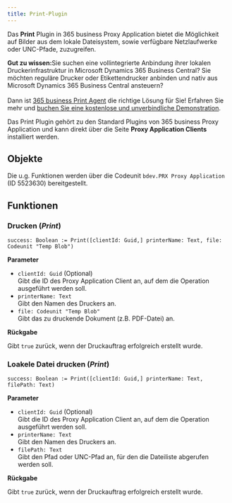 ```yaml
---
title: Print-Plugin
---
```


Das **Print** Plugin in 365 business Proxy Application bietet die Möglichkeit auf Bilder aus dem lokale Dateisystem, sowie verfügbare Netzlaufwerke oder UNC-Pfade, zuzugreifen.

<div class="alert alert-notice">
    <i class="fa-light fa-hand-point-up fa-lg" style="--fa-secondary-color: #FF0000; --fa-primary-color: #111111; --fa-secondary-opacity: 0.7"></i> <strong>Gut zu wissen:</strong>Sie suchen eine vollintegrierte Anbindung ihrer lokalen Druckerinfrastruktur in Microsoft Dynamics 365 Business Central? Sie m&ouml;chten reguläre Drucker oder Etikettendrucker anbinden und nativ aus Microsoft Dynamics 365 Business Central ansteuern?<br>
    <br>Dann ist <a href="https://365businessdev.com/produkte-loesungen/365-business-print-agent/" target="_blank">365 business Print Agent</a> die richtige L&ouml;sung f&uuml;r Sie! Erfahren Sie mehr und <a href="https://calendly.com/365businessdev" target="_blank">buchen Sie eine kostenlose und unverbindliche Demonstration</a>.
</div>

Das Print Plugin gehört zu den Standard Plugins von 365 business Proxy Application und kann direkt über die Seite **Proxy Application Clients** installiert werden.

## Objekte

Die u.g. Funktionen werden über die Codeunit `bdev.PRX Proxy Application` (ID 5523630) bereitgestellt.

## Funktionen

### Drucken (*Print*)

```al
success: Boolean := Print([clientId: Guid,] printerName: Text, file: Codeunit "Temp Blob")
```

**Parameter**

 - `clientId: Guid` (Optional)<br>
   Gibt die ID des Proxy Application Client an, auf dem die Operation ausgeführt werden soll.
 - `printerName: Text`<br>
   Gibt den Namen des Druckers an.
 - `file: Codeunit "Temp Blob"`<br>
   Gibt das zu druckende Dokument (z.B. PDF-Datei) an.

**Rückgabe**

Gibt `true` zurück, wenn der Druckauftrag erfolgreich erstellt wurde.

### Loakele Datei drucken (*Print*)

```al
success: Boolean := Print([clientId: Guid,] printerName: Text, filePath: Text)
```

**Parameter**

 - `clientId: Guid` (Optional)<br>
   Gibt die ID des Proxy Application Client an, auf dem die Operation ausgeführt werden soll.
 - `printerName: Text`<br>
   Gibt den Namen des Druckers an.
 - `filePath: Text`<br>
   Gibt den Pfad oder UNC-Pfad an, für den die Dateiliste abgerufen werden soll.

**Rückgabe**

Gibt `true` zurück, wenn der Druckauftrag erfolgreich erstellt wurde.
